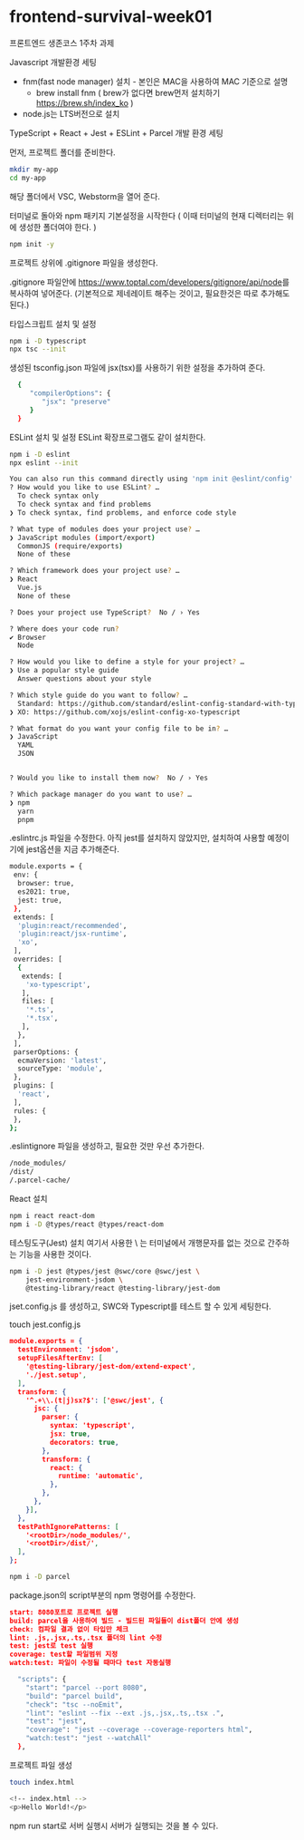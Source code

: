 # frontend-survival-week01

프론트엔드 생존코스 1주차 과제

Javascript 개발환경 세팅

* fnm(fast node manager) 설치 - 본인은 MAC을 사용하여 MAC 기준으로 설명
  * brew install fnm ( brew가 없다면 brew먼저 설치하기 <https://brew.sh/index_ko> )
* node.js는 LTS버전으로 설치

TypeScript + React + Jest + ESLint + Parcel 개발 환경 세팅

먼저, 프로젝트 폴더를 준비한다.

```bash
mkdir my-app
cd my-app
```

해당 폴더에서 VSC, Webstorm을 열어 준다.

터미널로 돌아와 npm 패키지 기본설정을 시작한다 ( 이때 터미널의 현재 디렉터리는 위에 생성한 폴더여야 한다. )

```bash
npm init -y
```

프로젝트 상위에 .gitignore 파일을 생성한다.

.gitignore 파일안에 <https://www.toptal.com/developers/gitignore/api/node>를 복사하여 넣어준다.
(기본적으로 제네레이트 해주는 것이고, 필요한것은 따로 추가해도된다.)

타입스크립트 설치 및 설정

```bash
npm i -D typescript
npx tsc --init
```

생성된 tsconfig.json 파일에 jsx(tsx)를 사용하기 위한 설정을 추가하여 준다.

```bash
  {
     "compilerOptions": {
        "jsx": "preserve"
     }
  }
```

ESLint 설치 및 설정
ESLint 확장프로그램도 같이 설치한다.

```bash
npm i -D eslint
npx eslint --init

You can also run this command directly using 'npm init @eslint/config'.
? How would you like to use ESLint? …
  To check syntax only
  To check syntax and find problems
❯ To check syntax, find problems, and enforce code style

? What type of modules does your project use? …
❯ JavaScript modules (import/export)
  CommonJS (require/exports)
  None of these

? Which framework does your project use? …
❯ React
  Vue.js
  None of these

? Does your project use TypeScript?  No / › Yes

? Where does your code run?
✔ Browser
  Node

? How would you like to define a style for your project? …
❯ Use a popular style guide
  Answer questions about your style

? Which style guide do you want to follow? …
  Standard: https://github.com/standard/eslint-config-standard-with-typescript
❯ XO: https://github.com/xojs/eslint-config-xo-typescript

? What format do you want your config file to be in? …
❯ JavaScript
  YAML
  JSON


? Would you like to install them now?  No / › Yes

? Which package manager do you want to use? …
❯ npm
  yarn
  pnpm
```

.eslintrc.js 파일을 수정한다.
아직 jest를 설치하지 않았지만, 설치하여 사용할 예정이기에 jest옵션을 지금 추가해준다.

```bash
module.exports = {
 env: {
  browser: true,
  es2021: true,
  jest: true,
 },
 extends: [
  'plugin:react/recommended',
  'plugin:react/jsx-runtime',
  'xo',
 ],
 overrides: [
  {
   extends: [
    'xo-typescript',
   ],
   files: [
    '*.ts',
    '*.tsx',
   ],
  },
 ],
 parserOptions: {
  ecmaVersion: 'latest',
  sourceType: 'module',
 },
 plugins: [
  'react',
 ],
 rules: {
 },
};
```

.eslintignore 파일을 생성하고, 필요한 것만 우선 추가한다.

```bash
/node_modules/
/dist/
/.parcel-cache/
```

React 설치

```bash
npm i react react-dom
npm i -D @types/react @types/react-dom
```

테스팅도구(Jest) 설치
여기서 사용한 \ 는 터미널에서 개행문자를 없는 것으로 간주하는 기능을 사용한 것이다.

```bash
npm i -D jest @types/jest @swc/core @swc/jest \
    jest-environment-jsdom \
    @testing-library/react @testing-library/jest-dom
```

jset.config.js 를 생성하고, SWC와 Typescript를 테스트 할 수 있게 세팅한다.

touch jest.config.js
<!-- jest.config.js -->
```json
module.exports = {
  testEnvironment: 'jsdom',
  setupFilesAfterEnv: [
    '@testing-library/jest-dom/extend-expect',
    './jest.setup',
  ],
  transform: {
    '^.+\\.(t|j)sx?$': ['@swc/jest', {
      jsc: {
        parser: {
          syntax: 'typescript',
          jsx: true,
          decorators: true,
        },
        transform: {
          react: {
            runtime: 'automatic',
          },
        },
      },
    }],
  },
  testPathIgnorePatterns: [
    '<rootDir>/node_modules/',
    '<rootDir>/dist/',
  ],
};

```

```bash
npm i -D parcel
```

package.json의 script부분의 npm 명령어를 수정한다.

```json
start: 8080포트로 프로젝트 실행
build: parcel을 사용하여 빌드 - 빌드된 파일들이 dist폴더 안에 생성
check: 컴파일 결과 없이 타입만 체크
lint: .js,.jsx,.ts,.tsx 폴더의 lint 수정
test: jest로 test 실행
coverage: test할 파일범위 지정
watch:test: 파일이 수정될 때마다 test 자동실행
```

```bash
  "scripts": {
    "start": "parcel --port 8080",
    "build": "parcel build",
    "check": "tsc --noEmit",
    "lint": "eslint --fix --ext .js,.jsx,.ts,.tsx .",
    "test": "jest",
    "coverage": "jest --coverage --coverage-reporters html",
    "watch:test": "jest --watchAll"
  },
```

프로젝트 파일 생성

```bash
touch index.html

<!-- index.html -->
<p>Hello World!</p>
```

npm run start로 서버 실행시 서버가 실행되는 것을 볼 수 있다.
